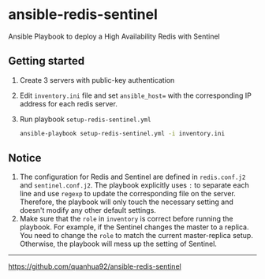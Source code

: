 # ansible-redis-sentinel

Ansible Playbook to deploy a High Availability Redis with Sentinel

## Getting started

1. Create 3 servers with public-key authentication
2. Edit `inventory.ini` file and set `ansible_host=` with the corresponding IP address for each redis server.
3. Run playbook `setup-redis-sentinel.yml`

    ```bash
    ansible-playbook setup-redis-sentinel.yml -i inventory.ini
    ```

## Notice

1. The configuration for Redis and Sentinel are defined in `redis.conf.j2` and `sentinel.conf.j2`. The playbook explicitly uses `:` to separate each line and use `regexp` to update the corresponding file on the server. Therefore, the playbook will only touch the necessary setting and doesn't modify any other default settings.
2. Make sure that the `role` in `inventory` is correct before running the playbook. For example, if the Sentinel changes the master to a replica. You need to change the `role` to match the current master-replica setup. Otherwise, the playbook will mess up the setting of Sentinel.

---
https://github.com/quanhua92/ansible-redis-sentinel
